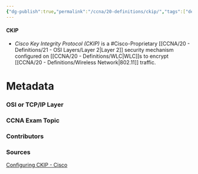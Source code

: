 ```yaml
---
{"dg-publish":true,"permalink":"/ccna/20-definitions/ckip/","tags":["defs_ccna"]}
---
```


#### CKIP
-  *Cisco Key Integrity Protocol (CKIP)* is a #Cisco-Proprietary  [[CCNA/20 - Definitions/21 - OSI Layers/Layer 2\|Layer 2]] security mechanism configured on [[CCNA/20 - Definitions/WLC\|WLC]]s to encrypt [[CCNA/20 - Definitions/Wireless Network\|802.11]] traffic.








# Metadata
### OSI or TCP/IP Layer

### CCNA Exam Topic

### Contributors

### Sources
[Configuring CKIP - Cisco](https://www.cisco.com/c/en/us/td/docs/wireless/controller/7-4/configuration/guides/consolidated/b_cg74_CONSOLIDATED/m_configuring_ckip.pdf)
